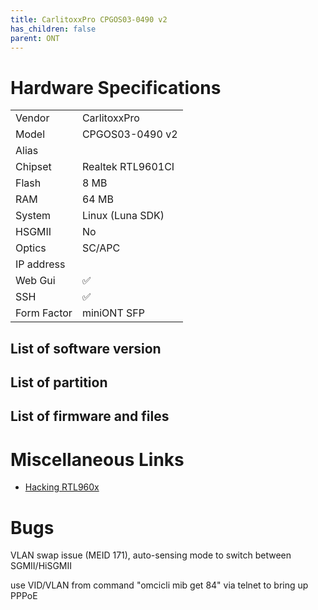 ```yaml
---
title: CarlitoxxPro CPGOS03-0490 v2
has_children: false
parent: ONT
---
```


# Hardware Specifications

|             |                   |
| ----------- | ----------------- |
| Vendor      | CarlitoxxPro      |
| Model       | CPGOS03-0490 v2   |
| Alias       |                   |
| Chipset     | Realtek RTL9601CI |
| Flash       | 8 MB              |
| RAM         | 64 MB             |
| System      | Linux (Luna SDK)  |
| HSGMII      | No                |
| Optics      | SC/APC            |
| IP address  |                   |
| Web Gui     | ✅                |
| SSH         | ✅                |
| Form Factor | miniONT SFP       |

## List of software version
## List of partition
## List of firmware and files
# Miscellaneous Links

- [Hacking RTL960x](https://github.com/Anime4000/RTL960x)

# Bugs

VLAN swap issue (MEID 171), auto-sensing mode to switch between SGMII/HiSGMII

use VID/VLAN from command "omcicli mib get 84" via telnet to bring up PPPoE

